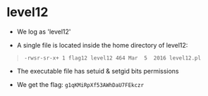 # level12

- We log as 'level12'

- A single file is located inside the home directory of level12:
>`-rwsr-sr-x+ 1 flag12 level12 464 Mar  5  2016 level12.pl`

- The executable file has setuid & setgid bits permissions



- We get the flag: `g1qKMiRpXf53AWhDaU7FEkczr`